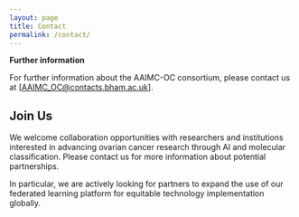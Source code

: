 ```yaml
---
layout: page
title: Contact
permalink: /contact/
---
```


**Further information**  

For further information about the AAIMC-OC consortium, please contact us at [AAIMC_OC@contacts.bham.ac.uk].

## Join Us

We welcome collaboration opportunities with researchers and institutions interested in advancing ovarian cancer research through AI and molecular classification. Please contact us for more information about potential partnerships.

In particular, we are actively looking for partners to expand the use of our federated learning platform for equitable technology implementation globally.

